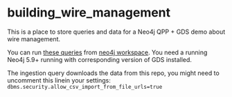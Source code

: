 # building_wire_management

This is a place to store queries and data for a Neo4j QPP + GDS demo about wire management.

You can run [these queries](./building_queries.csv) from [neo4j workspace](https://workspace-preview.neo4j.io/).
You need a running Neo4j 5.9+ running with corresponding version of GDS installed.

The ingestion query downloads the data from this repo, you might need to uncomment this linein your settings:
`dbms.security.allow_csv_import_from_file_urls=true`
